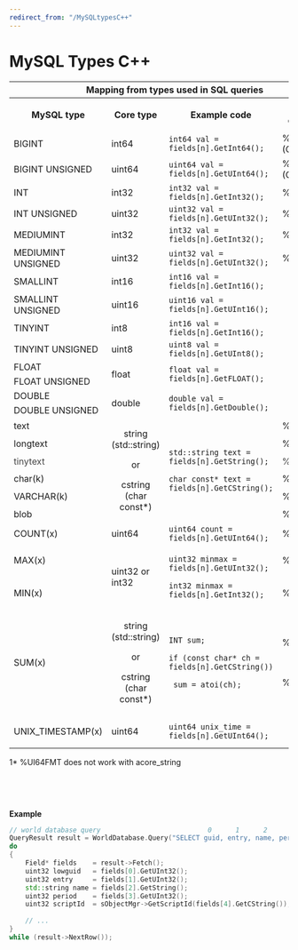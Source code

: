 ```yaml
---
redirect_from: "/MySQLtypesC++"
---
```


# MySQL Types C++

<div id="main-content" data-inline-comments-target="true" class="wiki-content">
    <div class="table-wrap">
        <table class="confluenceTable" resolved="">
            <thead>
                <tr>
                    <th colspan="4" class="confluenceTh">Mapping from types used in SQL queries</th>
                </tr>
            </thead>
            <tbody>
                <tr>
                    <th class="confluenceTh">
                        <p>MySQL type</p>
                        <th class="confluenceTh">Core type
                    </th>
                    <th class="confluenceTh">Example code</th>
                    <th colspan="1" class="confluenceTh">Variable operators</th>
                </tr>
                <tr>
                    <td colspan="1" class="confluenceTd">BIGINT</td>
                    <td colspan="1" class="confluenceTd">int64</td>
                    <td colspan="1" class="confluenceTd"><code>int64 val = fields[n].GetInt64();</code></td>
                    <td colspan="1" class="confluenceTd">%I64d&nbsp;&nbsp;&nbsp;&nbsp;&nbsp;&nbsp; (Capital i)</td>
                </tr>
                <tr>
                    <td colspan="1" class="confluenceTd">BIGINT UNSIGNED</td>
                    <td colspan="1" class="confluenceTd">uint64</td>
                    <td colspan="1" class="confluenceTd"><code><span>uint64 val = fields[n].GetUInt64();</span></code>
                    </td>
                    <td colspan="1" class="confluenceTd">%I64u&nbsp;&nbsp;&nbsp;&nbsp;&nbsp;&nbsp; (Capital i)</td>
                </tr>
                <tr>
                    <td colspan="1" class="confluenceTd">INT</td>
                    <td colspan="1" class="confluenceTd">int32</td>
                    <td colspan="1" class="confluenceTd"><code><span>int32 val = fields[n].GetInt32();</span></code>
                    </td>
                    <td colspan="1" class="confluenceTd"><span>%u</span></td>
                </tr>
                <tr>
                    <td colspan="1" class="confluenceTd">INT UNSIGNED</td>
                    <td colspan="1" class="confluenceTd">uint32</td>
                    <td colspan="1" class="confluenceTd"><code><span>uint32 val = fields[n].GetUInt32();</span></code>
                    </td>
                    <td colspan="1" class="confluenceTd"><span>%u</span></td>
                </tr>
                <tr>
                    <td colspan="1" class="confluenceTd">MEDIUMINT</td>
                    <td colspan="1" class="confluenceTd">int32</td>
                    <td colspan="1" class="confluenceTd"><code><span>int32 val = fields[n].GetInt32();</span></code>
                    </td>
                    <td colspan="1" class="confluenceTd"><span>%u</span></td>
                </tr>
                <tr>
                    <td colspan="1" class="confluenceTd">MEDIUMINT UNSIGNED</td>
                    <td colspan="1" class="confluenceTd">uint32</td>
                    <td colspan="1" class="confluenceTd"><code><span>uint32 val = fields[n].GetUInt32();</span></code>
                    </td>
                    <td colspan="1" class="confluenceTd"><span>%u</span></td>
                </tr>
                <tr>
                    <td colspan="1" class="confluenceTd">SMALLINT</td>
                    <td colspan="1" class="confluenceTd">int16</td>
                    <td colspan="1" class="confluenceTd"><code><span>int16 val = fields[n].GetInt16();</span></code>
                    </td>
                    <td colspan="1" class="confluenceTd">&nbsp;</td>
                </tr>
                <tr>
                    <td colspan="1" class="confluenceTd">SMALLINT UNSIGNED</td>
                    <td colspan="1" class="confluenceTd">uint16</td>
                    <td colspan="1" class="confluenceTd"><code><span>uint16 val = fields[n].GetUInt16();</span></code>
                    </td>
                    <td colspan="1" class="confluenceTd">&nbsp;</td>
                </tr>
                <tr>
                    <td colspan="1" class="confluenceTd">TINYINT</td>
                    <td colspan="1" class="confluenceTd">int8</td>
                    <td colspan="1" class="confluenceTd"><code><span>int16 val = fields[n].GetInt16();</span></code>
                    </td>
                    <td colspan="1" class="confluenceTd">&nbsp;</td>
                </tr>
                <tr>
                    <td colspan="1" class="confluenceTd">TINYINT UNSIGNED</td>
                    <td colspan="1" class="confluenceTd">uint8</td>
                    <td colspan="1" class="confluenceTd"><code><span>uint8 val = fields[n].GetUInt8();</span></code>
                    </td>
                    <td colspan="1" class="confluenceTd">&nbsp;</td>
                </tr>
                <tr>
                    <td colspan="1" class="confluenceTd">FLOAT</td>
                    <td rowspan="2" class="confluenceTd">float</td>
                    <td rowspan="2" class="confluenceTd"><code>float val = fields[n].GetFLOAT();</code></td>
                    <td colspan="1" class="confluenceTd">&nbsp;</td>
                </tr>
                <tr>
                    <td colspan="1" class="confluenceTd">FLOAT UNSIGNED</td>
                    <td class="confluenceTd">&nbsp;</td>
                </tr>
                <tr>
                    <td class="confluenceTd">DOUBLE</td>
                    <td rowspan="2" class="confluenceTd">double</td>
                    <td rowspan="2" class="confluenceTd"><code>double val = fields[n].GetDouble();</code></td>
                    <td colspan="1" class="confluenceTd">&nbsp;</td>
                </tr>
                <tr>
                    <td class="confluenceTd">DOUBLE UNSIGNED</td>
                    <td class="confluenceTd">&nbsp;</td>
                </tr>
                <tr>
                    <td colspan="1" class="confluenceTd">text</td>
                    <td rowspan="6" class="confluenceTd">
                        <p style="text-align: center;"><span>string (std::string)</span></p>
                        <p style="text-align: center;"><span>or</span></p>
                        <p style="text-align: center;"><span>cstring (char const*)</span></p>
                    </td>
                    <td rowspan="6" class="confluenceTd">
                        <p><code>std::string text = fields[n].GetString();</code></p>
                        <p><code>char const* text = fields[n].GetCString();</code></p>
                    </td>
                    <td colspan="1" class="confluenceTd">%s</td>
                </tr>
                <tr>
                    <td colspan="1" class="confluenceTd">longtext</td>
                    <td class="confluenceTd"><span>%s</span></td>
                </tr>
                <tr>
                    <td colspan="1" class="confluenceTd"><span style="color: rgb(68,68,68);">tinytext</span></td>
                    <td class="confluenceTd"><span style="color: rgb(68,68,68);"><span>%s</span></span></td>
                </tr>
                <tr>
                    <td colspan="1" class="confluenceTd">char(k)</td>
                    <td class="confluenceTd"><span>%s</span></td>
                </tr>
                <tr>
                    <td colspan="1" class="confluenceTd">VARCHAR(k)</td>
                    <td class="confluenceTd"><span>%s</span></td>
                </tr>
                <tr>
                    <td colspan="1" class="confluenceTd">blob</td>
                    <td class="confluenceTd"><span>%s</span></td>
                </tr>
                <tr>
                    <td colspan="1" class="confluenceTd">COUNT(x)</td>
                    <td colspan="1" class="confluenceTd">uint64</td>
                    <td colspan="1" class="confluenceTd"><code><span>uint64 count = fields[n].GetUInt64();</span></code>
                    </td>
                    <td colspan="1" class="confluenceTd">%UI64FMT*</td>
                </tr>
                <tr>
                    <td colspan="1" class="confluenceTd">MAX(x)</td>
                    <td rowspan="2" class="confluenceTd">uint32 or int32</td>
                    <td rowspan="2" class="confluenceTd">
                        <p><code>uint32 minmax = fields[n].GetUInt32();</code></p>
                        <p><code>int32 minmax = fields[n].GetInt32();</code></p>
                    </td>
                    <td colspan="1" class="confluenceTd">%u</td>
                </tr>
                <tr>
                    <td colspan="1" class="confluenceTd">MIN(x)</td>
                    <td class="confluenceTd"><span>%u</span></td>
                </tr>
                <tr>
                    <td colspan="1" class="confluenceTd">SUM(x)</td>
                    <td colspan="1" class="confluenceTd">
                        <p style="text-align: center;">string (std::string)</p>
                        <p style="text-align: center;">or</p>
                        <p style="text-align: center;">cstring (char const*)</p>
                    </td>
                    <td colspan="1" class="confluenceTd">
                        <p><code>INT sum;</code></p>
                        <p><code>if (const char* ch = fields[n].GetCString())</code></p>
                        <p><code> sum = atoi(ch);</code></p>
                    </td>
                    <td colspan="1" class="confluenceTd">
                        <p>%s</p>
                        <p>&nbsp;</p>
                        <p>%s</p>
                    </td>
                </tr>
                <tr>
                    <td colspan="1" class="confluenceTd">UNIX_TIMESTAMP(x)</td>
                    <td colspan="1" class="confluenceTd">uint64</td>
                    <td colspan="1" class="confluenceTd"><code>uint64 unix_time = fields[n].GetUInt64();</code></td>
                    <td colspan="1" class="confluenceTd">
                        <p>&nbsp;</p>
                    </td>
                </tr>
            </tbody>
        </table>
    </div>
    <p>1* %UI64FMT does not work with acore_string</p>
    <p>&nbsp;</p>
    <p>&nbsp;</p>
    <div class="code panel pdl conf-macro output-block" style="border-width: 1px;" data-hasbody="true"
        data-macro-name="code" data-macro-id="">
        <div class="codeHeader panelHeader pdl" style="border-bottom-width: 1px;"><b>Example</b></div>
        <div class="codeContent panelContent pdl"></div>
	</div>
</div>
		
```cpp
// world database query                           0      1      2      3        4
QueryResult result = WorldDatabase.Query("SELECT guid, entry, name, period, ScriptName FROM transports");
do
{
    Field* fields    = result->Fetch();
    uint32 lowguid   = fields[0].GetUInt32();
    uint32 entry     = fields[1].GetUInt32();
    std::string name = fields[2].GetString();
    uint32 period    = fields[3].GetUInt32();
    uint32 scriptId  = sObjectMgr->GetScriptId(fields[4].GetCString());
     
    // ...
}
while (result->NextRow());
```
